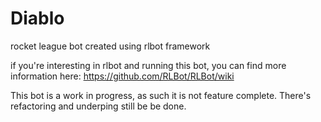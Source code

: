 # Diablo
rocket league bot created using rlbot framework

if you're interesting in rlbot and running this bot, you can find more information here: https://github.com/RLBot/RLBot/wiki

This bot is a work in progress, as such it is not feature complete. There's refactoring and underping still be be done.
